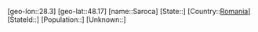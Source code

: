 ﻿---
location: [48.17,28.3]
type: City
tags:
- geo/City


SpocWebEntityId: 33959
isDeleted: false
confidential: public

---
[geo-lon::28.3]
[geo-lat::48.17]
[name::Saroca]
[State::]
[Country::[Romania](geo/Continent/Europe/Romania.md)]
[StateId::]
[Population::]
[Unknown::]

